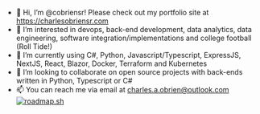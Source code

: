 - 👋 Hi, I’m @cobriensr! Please check out my portfolio site at https://charlesobriensr.com
- 👀 I’m interested in devops, back-end development, data analytics, data engineering, software integration/implementations and college football (Roll Tide!)
- 🌱 I’m currently using C#, Python, Javascript/Typescript, ExpressJS, NextJS, React, Blazor, Docker, Terraform and Kubernetes
- 💞️ I’m looking to collaborate on open source projects with back-ends written in Python, Typescript or C#
- 📫 You can reach me via email at charles.a.obrien@outlook.com
[![roadmap.sh](https://roadmap.sh/card/tall/65e6b302d064ed50857518fb?variant=dark&roadmaps=full-stack%2Cdevops%2Creact%2Ckubernetes)](https://roadmap.sh)
<!---
cobriensr/cobriensr is a ✨ special ✨ repository because its `README.md` (this file) appears on your GitHub profile.
You can click the Preview link to take a look at your changes.
--->
